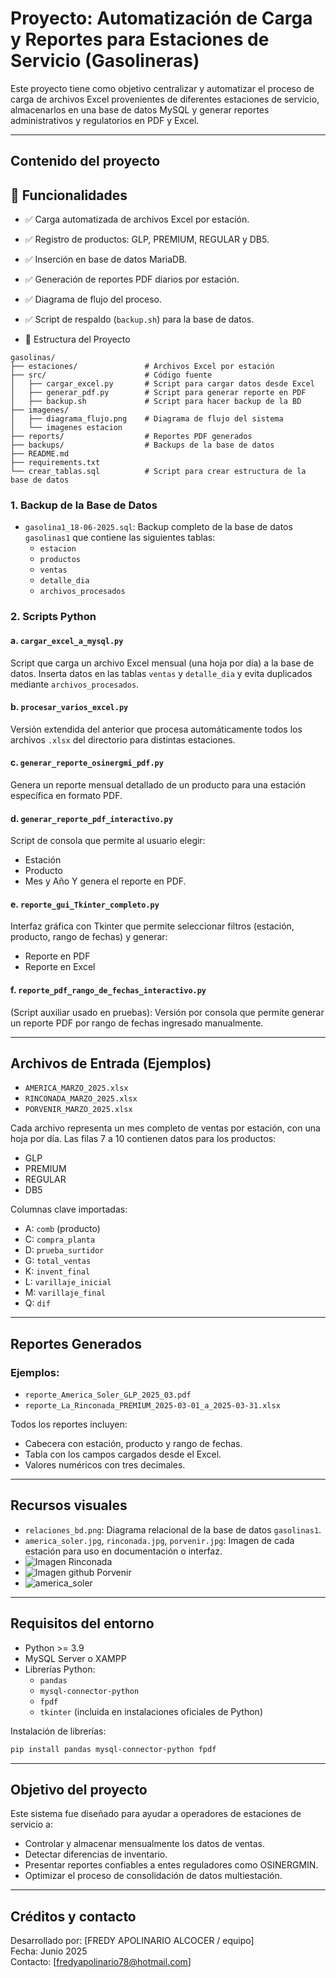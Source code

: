 # Proyecto: Automatización de Carga y Reportes para Estaciones de Servicio (Gasolineras)

Este proyecto tiene como objetivo centralizar y automatizar el proceso de carga de archivos Excel provenientes de diferentes estaciones de servicio, almacenarlos en una base de datos MySQL y generar reportes administrativos y regulatorios en PDF y Excel.

---

## Contenido del proyecto
## 🔧 Funcionalidades

- ✅ Carga automatizada de archivos Excel por estación.
- ✅ Registro de productos: GLP, PREMIUM, REGULAR y DB5.
- ✅ Inserción en base de datos MariaDB.
- ✅ Generación de reportes PDF diarios por estación.
- ✅ Diagrama de flujo del proceso.
- ✅ Script de respaldo (`backup.sh`) para la base de datos.

- 📂 Estructura del Proyecto
  
```
gasolinas/
├── estaciones/               # Archivos Excel por estación
├── src/                      # Código fuente
│   ├── cargar_excel.py       # Script para cargar datos desde Excel
│   ├── generar_pdf.py        # Script para generar reporte en PDF
│   ├── backup.sh             # Script para hacer backup de la BD
├── imagenes/
│   ├── diagrama_flujo.png    # Diagrama de flujo del sistema
│   └── imagenes estacion
├── reports/                  # Reportes PDF generados
├── backups/                  # Backups de la base de datos
├── README.md
├── requirements.txt
└── crear_tablas.sql          # Script para crear estructura de la base de datos
```

### 1. Backup de la Base de Datos

- `gasolina1_18-06-2025.sql`: Backup completo de la base de datos `gasolinas1` que contiene las siguientes tablas:
  - `estacion`
  - `productos`
  - `ventas`
  - `detalle_dia`
  - `archivos_procesados`

### 2. Scripts Python

#### a. `cargar_excel_a_mysql.py`
Script que carga un archivo Excel mensual (una hoja por día) a la base de datos. Inserta datos en las tablas `ventas` y `detalle_dia` y evita duplicados mediante `archivos_procesados`.

#### b. `procesar_varios_excel.py`
Versión extendida del anterior que procesa automáticamente todos los archivos `.xlsx` del directorio para distintas estaciones.

#### c. `generar_reporte_osinergmi_pdf.py`
Genera un reporte mensual detallado de un producto para una estación específica en formato PDF.

#### d. `generar_reporte_pdf_interactivo.py`
Script de consola que permite al usuario elegir:
- Estación
- Producto
- Mes y Año
Y genera el reporte en PDF.

#### e. `reporte_gui_Tkinter_completo.py`
Interfaz gráfica con Tkinter que permite seleccionar filtros (estación, producto, rango de fechas) y generar:
- Reporte en PDF
- Reporte en Excel

#### f. `reporte_pdf_rango_de_fechas_interactivo.py`
(Script auxiliar usado en pruebas): Versión por consola que permite generar un reporte PDF por rango de fechas ingresado manualmente.

---

## Archivos de Entrada (Ejemplos)

- `AMERICA_MARZO_2025.xlsx`
- `RINCONADA_MARZO_2025.xlsx`
- `PORVENIR_MARZO_2025.xlsx`

Cada archivo representa un mes completo de ventas por estación, con una hoja por día. Las filas 7 a 10 contienen datos para los productos:
- GLP
- PREMIUM
- REGULAR
- DB5

Columnas clave importadas:
- A: `comb` (producto)
- C: `compra_planta`
- D: `prueba_surtidor`
- G: `total_ventas`
- K: `invent_final`
- L: `varillaje_inicial`
- M: `varillaje_final`
- Q: `dif`

---

## Reportes Generados

### Ejemplos:
- `reporte_America_Soler_GLP_2025_03.pdf`
- `reporte_La_Rinconada_PREMIUM_2025-03-01_a_2025-03-31.xlsx`

Todos los reportes incluyen:
- Cabecera con estación, producto y rango de fechas.
- Tabla con los campos cargados desde el Excel.
- Valores numéricos con tres decimales.

---

## Recursos visuales

- `relaciones_bd.png`: Diagrama relacional de la base de datos `gasolinas1`.
- `america_soler.jpg`, `rinconada.jpg`, `porvenir.jpg`: Imagen de cada estación para uso en documentación o interfaz.
- ![Imagen Rinconada](rinconada.png)
- ![Imagen github Porvenir](Porvenir.png)
- ![america_soler](america_soler.png)
---

## Requisitos del entorno

- Python >= 3.9
- MySQL Server o XAMPP
- Librerías Python:
  - `pandas`
  - `mysql-connector-python`
  - `fpdf`
  - `tkinter` (incluida en instalaciones oficiales de Python)

Instalación de librerías:
```bash
pip install pandas mysql-connector-python fpdf
```

---

## Objetivo del proyecto

Este sistema fue diseñado para ayudar a operadores de estaciones de servicio a:
- Controlar y almacenar mensualmente los datos de ventas.
- Detectar diferencias de inventario.
- Presentar reportes confiables a entes reguladores como OSINERGMIN.
- Optimizar el proceso de consolidación de datos multiestación.

---

## Créditos y contacto

Desarrollado por: [FREDY APOLINARIO ALCOCER / equipo]  
Fecha: Junio 2025  
Contacto: [fredyapolinario78@hotmail.com]
